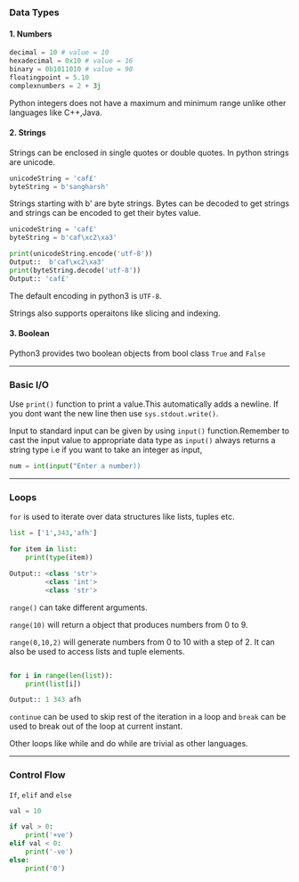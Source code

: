 ### Data Types
#### 1. Numbers
````python
decimal = 10 # value = 10
hexadecimal = 0x10 # value = 16
binary = 0b1011010 # value = 90
floatingpoint = 5.10
complexnumbers = 2 + 3j
````
Python integers does not have a maximum and minimum range unlike other languages like C++,Java.

#### 2. Strings
Strings can be enclosed in single quotes or double quotes.
In python strings are unicode.
````python
unicodeString = 'caf£'
byteString = b'sangharsh'
````
Strings starting with b' are byte strings.
Bytes can be decoded to get strings and strings can be encoded to get their bytes value.
````python
unicodeString = 'caf£'
byteString = b'caf\xc2\xa3'

print(unicodeString.encode('utf-8'))
Output::  b'caf\xc2\xa3'
print(byteString.decode('utf-8'))
Output:: 'caf£'
````
The default encoding in python3 is `UTF-8`.

Strings also supports operaitons like slicing and indexing.

#### 3. Boolean
Python3 provides two boolean objects from bool class `True` and `False`

***

### Basic I/O
Use `print()` function to print a value.This automatically adds a newline.
If you dont want the new line then use `sys.stdout.write()`.

Input to standard input can be given by using `input()` function.Remember to cast the input value to appropriate data type as `input()` always returns a string type i.e if you want to take an integer as input,
````python
num = int(input("Enter a number))
````

***
### Loops
`for` is used to iterate over data structures like lists, tuples etc.
````python
list = ['1',343,'afh']

for item in list:
    print(type(item))

Output:: <class 'str'>
         <class 'int'>
         <class 'str'>
````
`range()` can take different arguments.

`range(10)` will return a object that produces numbers from 0 to 9.

`range(0,10,2)` will generate numbers from 0 to 10 with a step of 2.
It can also be used to access lists and tuple elements.
````python

for i in range(len(list)):
    print(list[i])

Output:: 1 343 afh
````
`continue` can be used to skip rest of the iteration in a loop and `break` can be used to break out of the loop at current instant.

Other loops like while and do while are trivial as other languages.

***

### Control Flow

`If`, `elif` and `else` 
````python
val = 10

if val > 0:
    print('+ve')
elif val < 0:
    print('-ve')
else:
    print('0')
````
